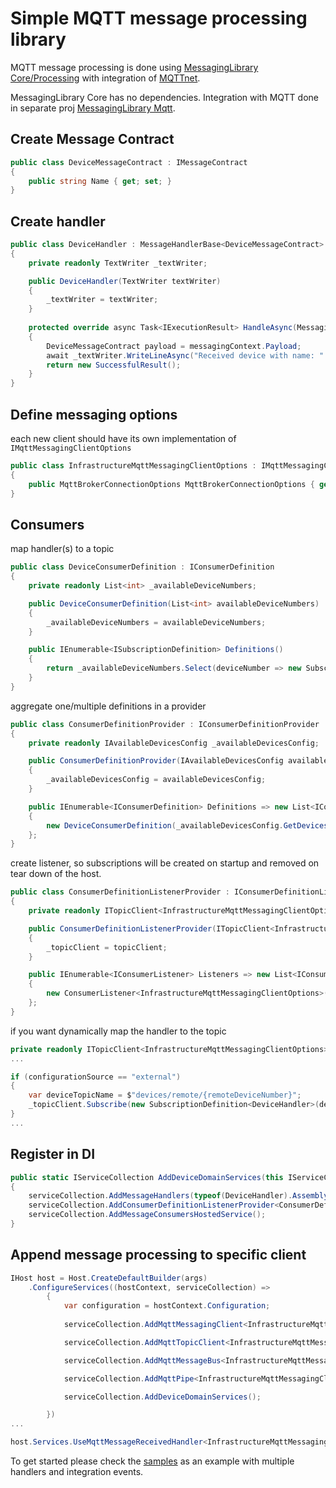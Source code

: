 # Simple MQTT message processing library

MQTT message processing is done using [MessagingLibrary Core/Processing](https://github.com/ohurskyi/MQTT/tree/main/src/MessagingLibrary) with integration of [MQTTnet](https://github.com/chkr1011/MQTTnet).

MessagingLibrary Core has no dependencies. Integration with MQTT done in separate proj [MessagingLibrary Mqtt](https://github.com/ohurskyi/MQTT/tree/main/src/MessagingLibrary.Mqtt).

## Create Message Contract
```csharp
public class DeviceMessageContract : IMessageContract
{
    public string Name { get; set; }
}
```

## Create handler
```csharp
public class DeviceHandler : MessageHandlerBase<DeviceMessageContract>
{
    private readonly TextWriter _textWriter;

    public DeviceHandler(TextWriter textWriter)
    {
        _textWriter = textWriter;
    }
    
    protected override async Task<IExecutionResult> HandleAsync(MessagingContext<DeviceMessageContract> messagingContext)
    {
        DeviceMessageContract payload = messagingContext.Payload;
        await _textWriter.WriteLineAsync("Received device with name: " + payload.Name);
        return new SuccessfulResult();
    }
}
```

## Define messaging options
each new client should have its own implementation of ```IMqttMessagingClientOptions```
```csharp
public class InfrastructureMqttMessagingClientOptions : IMqttMessagingClientOptions
{
    public MqttBrokerConnectionOptions MqttBrokerConnectionOptions { get; set; } = new() { Host = "infrastructure.dev.com", Port = 1883 };
}
```

## Consumers
map handler(s) to a topic
```csharp
public class DeviceConsumerDefinition : IConsumerDefinition
{
    private readonly List<int> _availableDeviceNumbers;

    public DeviceConsumerDefinition(List<int> availableDeviceNumbers)
    {
        _availableDeviceNumbers = availableDeviceNumbers;
    }

    public IEnumerable<ISubscriptionDefinition> Definitions()
    {
        return _availableDeviceNumbers.Select(deviceNumber => new SubscriptionDefinition<DeviceHandler>($"device/{deviceNumber}"));
    }
}
```
aggregate one/multiple definitions in a provider
```csharp
public class ConsumerDefinitionProvider : IConsumerDefinitionProvider
{
    private readonly IAvailableDevicesConfig _availableDevicesConfig;

    public ConsumerDefinitionProvider(IAvailableDevicesConfig availableDevicesConfig)
    {
        _availableDevicesConfig = availableDevicesConfig;
    }

    public IEnumerable<IConsumerDefinition> Definitions => new List<IConsumerDefinition>
    {
        new DeviceConsumerDefinition(_availableDevicesConfig.GetDevices())
    };
}
```
create listener, so subscriptions will be created on startup and removed on tear down of the host.
```csharp
public class ConsumerDefinitionListenerProvider : IConsumerDefinitionListenerProvider
{
    private readonly ITopicClient<InfrastructureMqttMessagingClientOptions> _topicClient;

    public ConsumerDefinitionListenerProvider(ITopicClient<InfrastructureMqttMessagingClientOptions> topicClient)
    {
        _topicClient = topicClient;
    }

    public IEnumerable<IConsumerListener> Listeners => new List<IConsumerListener>
    {
        new ConsumerListener<InfrastructureMqttMessagingClientOptions>(_topicClient, new ConsumerDefinitionProvider())
    };
}
```
if you want dynamically map the handler to the topic
```csharp
private readonly ITopicClient<InfrastructureMqttMessagingClientOptions> _topicClient;
...

if (configurationSource == "external")
{
    var deviceTopicName = $"devices/remote/{remoteDeviceNumber}";
    _topicClient.Subscribe(new SubscriptionDefinition<DeviceHandler>(deviceTopicName));
}
...
```

## Register in DI
```csharp
public static IServiceCollection AddDeviceDomainServices(this IServiceCollection serviceCollection)
{
    serviceCollection.AddMessageHandlers(typeof(DeviceHandler).Assembly);
    serviceCollection.AddConsumerDefinitionListenerProvider<ConsumerDefinitionListenerProvider>();
    serviceCollection.AddMessageConsumersHostedService();
}
```
## Append message processing to specific client
```csharp
IHost host = Host.CreateDefaultBuilder(args)
    .ConfigureServices((hostContext, serviceCollection) =>
        {
            var configuration = hostContext.Configuration;
            
            serviceCollection.AddMqttMessagingClient<InfrastructureMqttMessagingClientOptions>(configuration);

            serviceCollection.AddMqttTopicClient<InfrastructureMqttMessagingClientOptions>();

            serviceCollection.AddMqttMessageBus<InfrastructureMqttMessagingClientOptions>();

            serviceCollection.AddMqttPipe<InfrastructureMqttMessagingClientOptions>();

            serviceCollection.AddDeviceDomainServices();

        })
...

host.Services.UseMqttMessageReceivedHandler<InfrastructureMqttMessagingClientOptions>();
```

To get started please check the [samples](https://github.com/ohurskyi/MQTT/tree/main/samples/distributedconfiguration) as an example with multiple handlers and integration events.
